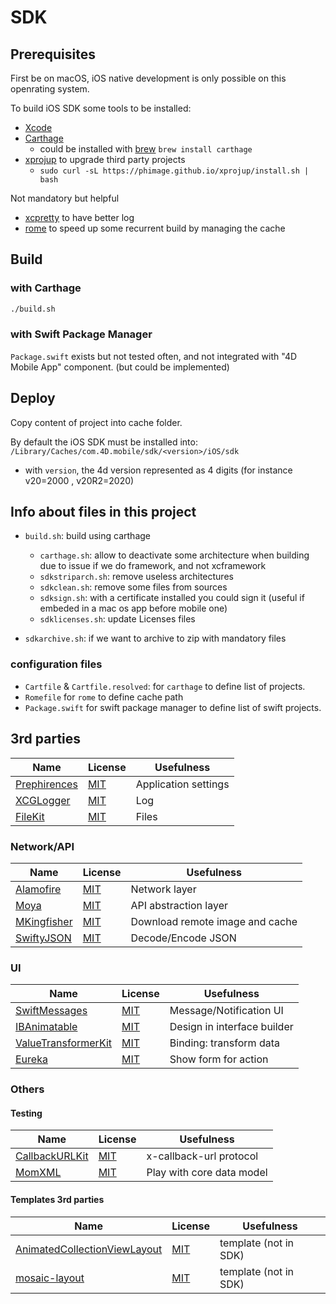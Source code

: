 # SDK

## Prerequisites

First be on macOS, iOS native development is only possible on this openrating system.

To build iOS SDK some tools to be installed:

- [Xcode](https://apps.apple.com/fr/app/xcode/id497799835?mt=12)
- [Carthage](https://github.com/Carthage/Carthage/issues/1194)
  - could be installed with [brew](https://brew.sh/) `brew install carthage`
- [xprojup](https://github.com/phimage/xprojup) to upgrade third party projects
  - `sudo curl -sL https://phimage.github.io/xprojup/install.sh | bash`

Not mandatory but helpful

- [xcpretty](https://github.com/xcpretty/xcpretty) to have better log
- [rome](https://github.com/tmspzz/Rome) to speed up some recurrent build by managing the cache

## Build

### with Carthage

```bash
./build.sh
```

### with Swift Package Manager

`Package.swift` exists but not tested often, and not integrated with "4D Mobile App" component. (but could be implemented)

## Deploy

Copy content of project into cache folder.

By default the iOS SDK must be installed into: `/Library/Caches/com.4D.mobile/sdk/<version>/iOS/sdk`

- with `version`, the 4d version represented as 4 digits (for instance v20=2000 , v20R2=2020)



## Info about files in this project

- `build.sh`: build using carthage
  - `carthage.sh`: allow to deactivate some architecture when building due to issue if we do framework, and not xcframework
  - `sdkstriparch.sh`: remove useless architectures
  - `sdkclean.sh`: remove some files from sources
  - `sdksign.sh`: with a certificate installed you could sign it (useful if embeded in a mac os app before mobile one)
  - `sdklicenses.sh`: update Licenses files

- `sdkarchive.sh`: if we want to archive to zip with mandatory files

### configuration files

- `Cartfile` & `Cartfile.resolved`: for `carthage` to define list of projects.
- `Romefile` for `rome` to define cache path
- `Package.swift` for swift package manager to define list of swift projects.

## 3rd parties

| Name | License | Usefulness |
|-|-|-|
| [Prephirences](https://github.com/phimage/Prephirences) | [MIT](https://github.com/phimage/Prephirences/blob/master/LICENSE) | Application settings |
| [XCGLogger](https://github.com/DaveWoodCom/XCGLogger) | [MIT](https://github.com/DaveWoodCom/XCGLogger/blob/master/LICENSE) | Log | 
| [FileKit](https://github.com/nvzqz/FileKit) | [MIT](https://github.com/nvzqz/FileKit/blob/master/LICENSE.md) | Files |

### Network/API

| Name | License | Usefulness |
|-|-|-|
| [Alamofire](https://github.com/Alamofire/Alamofire ) | [MIT](https://github.com/Alamofire/Alamofire/blob/master/LICENSE) | Network layer |
| [Moya](https://github.com/Moya/Moya) | [MIT](https://github.com/Moya/Moya/blob/master/License.md) | API abstraction layer |
| [MKingfisher](https://github.com/onevcat/Kingfisher ) | [MIT](https://github.com/onevcat/Kingfisher/blob/master/LICENSE) | Download remote image and cache |
| [SwiftyJSON](https://github.com/SwiftyJSON/SwiftyJSON ) | [MIT](https://github.com/SwiftyJSON/SwiftyJSON/blob/master/LICENSE) | Decode/Encode JSON |

### UI

| Name | License | Usefulness |
|-|-|-|
| [SwiftMessages](https://github.com/SwiftKickMobile/SwiftMessages ) | [MIT](https://github.com/SwiftKickMobile/SwiftMessages/blob/master/LICENSE.md) | Message/Notification UI | 
| [IBAnimatable](https://github.com/IBAnimatable/IBAnimatable) | [MIT](https://github.com/IBAnimatable/IBAnimatable/blob/master/LICENSE) | Design in interface builder | 
| [ValueTransformerKit](https://github.com/phimage/ValueTransformerKit) | [MIT](https://github.com/phimage/ValueTransformerKit/blob/master/LICENSE) | Binding: transform data | 
| [Eureka](https://github.com/xmartlabs/Eureka ) | [MIT](https://github.com/xmartlabs/Eureka/blob/master/LICENSE) | Show form for action |

### Others

#### Testing

| Name | License | Usefulness |
|-|-|-|
| [CallbackURLKit](https://github.com/phimage/CallbackURLKit ) | [MIT](https://github.com/phimage/CallbackURLKit/blob/master/LICENSE) | x-callback-url protocol | 
| [MomXML](https://github.com/phimage/MomXML) | [MIT](https://github.com/phimage/MomXML/blob/master/LICENSE) | Play with core data model |

#### Templates 3rd parties

| Name | License | Usefulness |
|-|-|-|
| [AnimatedCollectionViewLayout](https://github.com/KelvinJin/AnimatedCollectionViewLayout) | [MIT](https://github.com/KelvinJin/AnimatedCollectionViewLayout/blob/master/LICENSE) | template (not in SDK) |
| [mosaic-layout]( https://github.com/vinnyoodles/mosaic-layout) | [MIT](https://github.com/vinnyoodles/mosaic-layout/blob/master/LICENSE) | template (not in SDK) |

